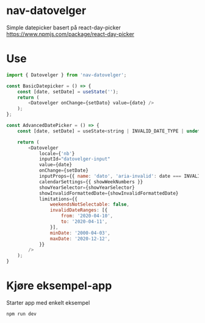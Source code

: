 # nav-datovelger

Simple datepicker basert på react-day-picker
https://www.npmjs.com/package/react-day-picker

# Use

```javascript
import { Datovelger } from 'nav-datovelger';

const BasicDatepicker = () => {
    const [date, setDate] = useState('');
    return (
        <Datovelger onChange={setDato} value={date} />
    );
};

const AdvancedDatePicker = () => {
    const [date, setDate] = useState<string | INVALID_DATE_TYPE | undefined>('');

    return (
        <Datovelger
            locale={'nb'}
            inputId="datovelger-input"
            value={date}
            onChange={setDate}
            inputProps={{ name: 'dato', 'aria-invalid': date === INVALID_DATE_VALUE }}
            calendarSettings={{ showWeekNumbers }}
            showYearSelector={showYearSelector}
            showInvalidFormattedDate={showInvalidFormattedDate}
            limitations={{
                weekendsNotSelectable: false,
                invalidDateRanges: [{
                    from: '2020-04-10',
                    to: '2020-04-11',
                }],
                minDate: '2000-04-03',
                maxDate: '2020-12-12',
            }}
        />
    );
}
```

# Kjøre eksempel-app

Starter app med enkelt eksempel

```
npm run dev
```
